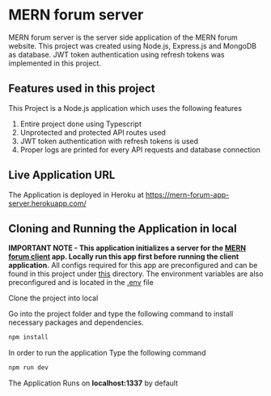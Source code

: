 # MERN forum server

MERN forum server is the server side application of the MERN forum website. This project was created using Node.js, Express.js and MongoDB as database. JWT token authentication using refresh tokens was implemented in this project.

## Features used in this project

This Project is a Node.js application which uses the following features
1. Entire project done using Typescript
2. Unprotected and protected API routes used
3. JWT token authentication with refresh tokens is used
4. Proper logs are printed for every API requests and database connection

## Live Application URL

The Application is deployed in Heroku at https://mern-forum-app-server.herokuapp.com/

## Cloning and Running the Application in local

**IMPORTANT NOTE - This application initializes a server for the [MERN forum client](https://github.com/BlueGhost12/mern-forum-client) app. Locally run this app first before running the client application.**
All configs required for this app are preconfigured and can be found in this project under [this](https://github.com/BlueGhost12/mern-forum-server/blob/main/src/Config/config.ts) directory. The environment variables are also preconfigured and is located in the [.env](https://github.com/BlueGhost12/mern-forum-server/blob/main/.env) file

Clone the project into local

Go into the project folder and type the following command to install necessary packages and dependencies. 

```bash
npm install
```

In order to run the application Type the following command

```bash
npm run dev
```

The Application Runs on **localhost:1337** by default



